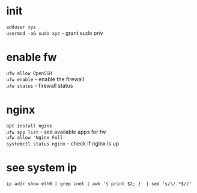# init
`adduser xyz`  
`usermod -aG sudo xyz` - grant sudo priv  

# enable fw
`ufw allow OpenSSH`  
`ufw enable` - enable the firewall  
`ufw status` - firewall status  

# nginx
`apt install nginx`  
`ufw app list` - see available apps for fw  
`ufw allow 'Nginx Full'`  
`systemctl status nginx` - check if nginx is up  

# see system ip
`ip addr show eth0 | grep inet | awk '{ print $2; }' | sed 's/\/.*$//'`  
